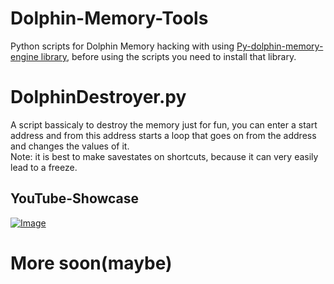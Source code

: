 # Dolphin-Memory-Tools
Python scripts for Dolphin Memory hacking with using [Py-dolphin-memory-engine library](https://github.com/henriquegemignani/py-dolphin-memory-engine), before using the scripts you need to install that library.

# DolphinDestroyer.py
A script bassicaly to destroy the memory just for fun, 
you can enter a start address and from this address starts a loop that goes on from the address and changes the values of it.<br>
Note: it is best to make savestates on shortcuts, because it can very easily lead to a freeze.

## YouTube-Showcase
[![Image](https://img.youtube.com/vi/Ve9XrLx6ZWM/0.jpg)](https://youtu.be/Ve9XrLx6ZWM)

# More soon(maybe)
